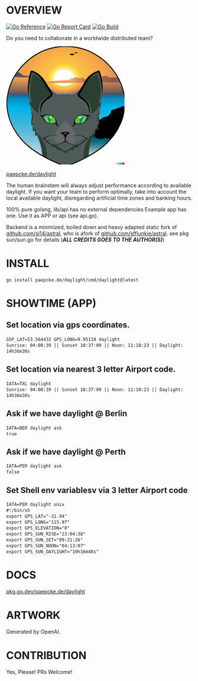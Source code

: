 # OVERVIEW
[![Go Reference](https://pkg.go.dev/badge/paepcke.de/daylight.svg)](https://pkg.go.dev/paepcke.de/daylight) [![Go Report Card](https://goreportcard.com/badge/paepcke.de/daylight)](https://goreportcard.com/report/paepcke.de/daylight) [![Go Build](https://github.com/paepckehh/daylight/actions/workflows/golang.yml/badge.svg)](https://github.com/paepckehh/daylight/actions/workflows/golang.yml)

Do you need to collaborate in a worldwide distributed team?

![ai_generated_cat_in_front_of_a_sunrise](https://github.com/paepckehh/paepckehh/raw/main/artwork/daylightXS.png)

[paepcke.de/daylight](https://paepcke.de/daylight/)

The human brainstem will always adjust performance according to available
daylight. If you want your team to perform optimally, take into account the
local available daylight, disregarding artificial time zones and banking hours.

100% pure golang, lib/api has no external dependencies 
Example app has one. Use it as APP or api (see api.go).

Backend is a minimized, boiled down and heavy adapted static
fork of [github.com/sj14/astral](https://github.com/sj14/astral), 
who is afork of [github.com/sffjunkie/astral](https://github.com/sffjunkie/astral).
see pkg sun/sun.go for details (***ALL CREDITS GOES TO THE AUTHOR(S)***)

# INSTALL

```
go install paepcke.de/daylight/cmd/daylight@latest
```

# SHOWTIME (APP)

## Set location via gps coordinates.
```Shell
GSP_LAT=53.564432 GPS_LONG=9.95118 daylight 
Sunrise: 04:00:39 || Sunset 18:37:09 || Noon: 11:18:23 || Daylight: 14h36m30s

```

## Set location via nearest 3 letter Airport code.
```Shell
IATA=TXL daylight 
Sunrise: 04:00:39 || Sunset 18:37:09 || Noon: 11:18:23 || Daylight: 14h36m30s
```

## Ask if we have daylight @ Berlin 
```
IATA=BER daylight ask
true
```

## Ask if we have daylight @ Perth 
```
IATA=PER daylight ask
false
```

## Set Shell env variablesv via 3 letter Airport code
```
IATA=PER daylight unix 
#!/bin/sh
export GPS_LAT="-31.94"
export GPS_LONG="115.97"
export GPS_ELEVATION="0"
export GPS_SUN_RISE="23:04:38"
export GPS_SUN_SET="09:21:26"
export GPS_SUN_NOON="04:13:07"
export GPS_SUN_DAYLIGHT="10h16m48s"
```

# DOCS

[pkg.go.dev/paepcke.de/daylight](https://pkg.go.dev/paepcke.de/daylight)

# ARTWORK

Generated by OpenAI.

# CONTRIBUTION

Yes, Please! PRs Welcome! 
